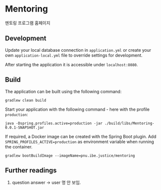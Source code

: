 # Mentoring

멘토링 프로그램 홈페이지
## Development

Update your local database connection in `application.yml` or create your own `application-local.yml` file to override
settings for development.

After starting the application it is accessible under `localhost:8080`.

## Build

The application can be built using the following command:

```
gradlew clean build
```

Start your application with the following command - here with the profile `production`:

```
java -Dspring.profiles.active=production -jar ./build/libs/Mentoring-0.0.1-SNAPSHOT.jar
```

If required, a Docker image can be created with the Spring Boot plugin. Add `SPRING_PROFILES_ACTIVE=production` as
environment variable when running the container.

```
gradlew bootBuildImage --imageName=pnu.ibe.justice/mentoring
```

## Further readings

1. question answer -> user 명 안 보임.